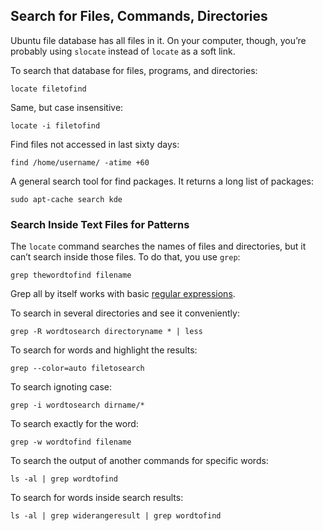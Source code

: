 ## Search for Files, Commands, Directories
Ubuntu file database has all files in it. On your computer, though, you’re probably using `slocate` instead of `locate` as a soft link.

To search that database for files, programs, and directories:
```
locate filetofind
```
Same, but case insensitive:
```
locate -i filetofind
```
Find files not accessed in last sixty days:
```
find /home/username/ -atime +60
```
A general search tool for find packages. It returns a long list of packages:
```
sudo apt-cache search kde
```
### Search Inside Text Files for Patterns
The `locate` command searches the names of files and directories, but it can’t search inside those
files. To do that, you use `grep`:
```
grep thewordtofind filename
```
Grep all by itself works with basic [regular expressions](https://github.com/vgorbic1/Tutorials/blob/master/Linux/regexp.md).

To search in several directories and see it conveniently:
```
grep -R wordtosearch directoryname * | less
```
To search for words and highlight the results:
```
grep --color=auto filetosearch
```
To search ignoting case:
```
grep -i wordtosearch dirname/*
```
To search exactly for the word:
```
grep -w wordtofind filename
```
To search the output of another commands for specific words:
```
ls -al | grep wordtofind
```
To search for words inside search results:
```
ls -al | grep widerangeresult | grep wordtofind 
```
